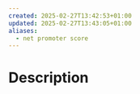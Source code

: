 ```yaml
---
created: 2025-02-27T13:42:53+01:00
updated: 2025-02-27T13:43:05+01:00
aliases:
  - net promoter score
---
```

# Description